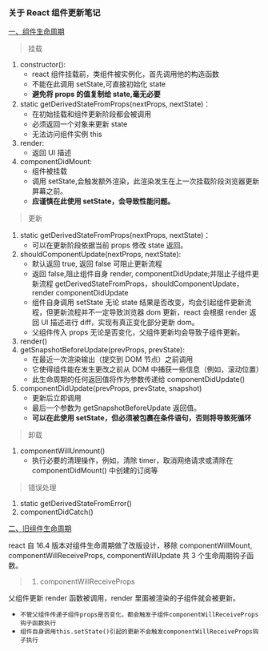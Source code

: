 ### 关于 React 组件更新笔记

[一、组件生命周期]()

> 挂载

1. constructor():
   - react 组件挂载前，类组件被实例化，首先调用他的构造函数
   - 不能在此调用 setState,可直接初始化 state
   - **避免将 props 的值复制给 state,毫无必要**
2. static getDerivedStateFromProps(nextProps, nextState)：
   - 在初始挂载和组件更新阶段都会被调用
   - 必须返回一个对象来更新 state
   - 无法访问组件实例 this
3. render:
   - 返回 UI 描述
4. componentDidMount:
   - 组件被挂载
   - 调用 setState,会触发额外渲染，此渲染发生在上一次挂载阶段浏览器更新屏幕之前。
   - **应谨慎在此使用 setState，会导致性能问题。**

> 更新

1. static getDerivedStateFromProps(nextProps, nextState)：
   - 可以在更新阶段依据当前 props 修改 state 返回。
2. shouldComponentUpdate(nextProps, nextState):
   - 默认返回 true, 返回 false 可阻止更新流程
   - 返回 false,阻止组件自身 render, componentDidUpdate;并阻止子组件更新流程 getDerivedStateFromProps，shouldComponentUpdate，render componentDidUpdate
   - 组件自身调用 setState 无论 state 结果是否改变，均会引起组件更新流程，但更新流程并不一定导致浏览器 dom 更新，react 会根据 render 返回 UI 描述进行 diff，实现有真正变化部分更新 dom。
   - 父组件传入 props 无论是否变化，父组件更新均会导致子组件更新。
3. render()
4. getSnapshotBeforeUpdate(prevProps, prevState):
   - 在最近一次渲染输出（提交到 DOM 节点）之前调用
   - 它使得组件能在发生更改之前从 DOM 中捕获一些信息（例如，滚动位置）
   - 此生命周期的任何返回值将作为参数传递给 componentDidUpdate()
5. componentDidUpdate(prevProps, prevState, snapshot)
   - 更新后立即调用
   - 最后一个参数为 getSnapshotBeforeUpdate 返回值。
   - **可以在此使用 setState，但必须被包裹在条件语句，否则将导致死循环**

> 卸载

1. componentWillUnmount()
   - 执行必要的清理操作，例如，清除 timer，取消网络请求或清除在 componentDidMount() 中创建的订阅等

> 错误处理

1. static getDerivedStateFromError()
2. componentDidCatch()

[二、旧组件生命周期]()

react 自 16.4 版本对组件生命周期做了改版设计，移除 componentWillMount, componentWillReceiveProps, componentWillUpdate 共 3 个生命周期钩子函数。

> 1. componentWillReceiveProps

父组件更新 render 函数被调用，render 里面被渲染的子组件就会被更新。

- `不管父组件传递子组件props是否变化，都会触发子组件componentWillReceiveProps钩子函数执行`
- `组件自身调用this.setState()引起的更新不会触发componentWillReceiveProps钩子执行`
